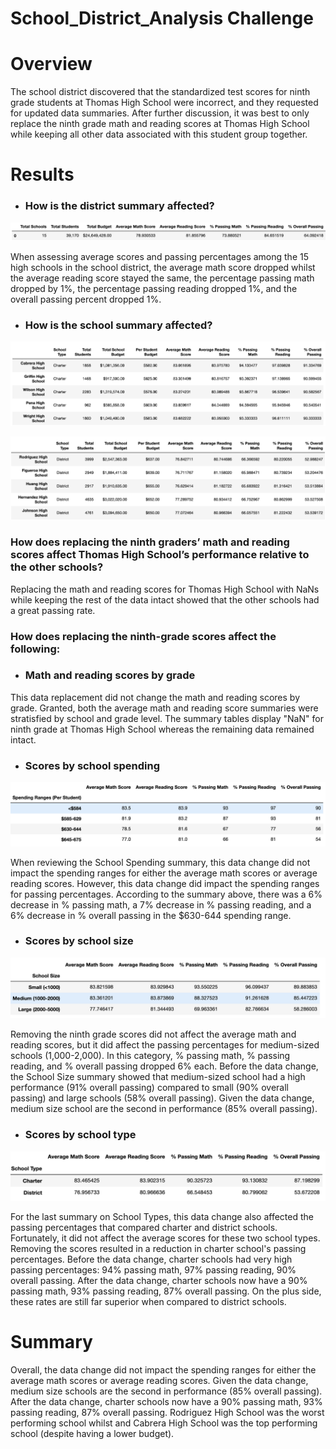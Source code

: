 # School_District_Analysis Challenge

# Overview
The school district discovered that the standardized test scores for ninth grade students at Thomas High School were incorrect, and they requested for updated data summaries. After further discussion, it was best to only replace the ninth grade math and reading scores at Thomas High School while keeping all other data associated with this student group together.

# Results

* ### How is the district summary affected?
![School District Summary](Analysis/school_district_summary.png)

When assessing average scores and passing percentages among the 15 high schools in the school district, the average math score dropped whilst the average reading score stayed the same, the percentage passing math dropped by 1%, the percentage passing reading dropped 1%, and the overall passing percent dropped 1%.

* ### How is the school summary affected?
![Top five schools](Analysis/top_five_schools.png)

![Bottom five schools](Analysis/bottom_five_schools.png)

### How does replacing the ninth graders’ math and reading scores affect Thomas High School’s performance relative to the other schools?

Replacing the math and reading scores for Thomas High School with NaNs while keeping the rest of the data intact showed that the other schools had a great passing rate. 

### How does replacing the ninth-grade scores affect the following:

* ### Math and reading scores by grade

This data replacement did not change the math and reading scores by grade. Granted, both the average math and reading score summaries were stratisfied by school and grade level. The summary tables display "NaN" for ninth grade at Thomas High School whereas the remaining data remained intact.

* ### Scores by school spending
![Spending Summary](Analysis/spending_summary.png)

When reviewing the School Spending summary, this data change did not impact the spending ranges for either the average math scores or average reading scores. However, this data change did impact the spending ranges for passing percentages. According to the summary above, there was a 6% decrease in % passing math, a 7% decrease in % passing reading, and a 6% decrease in % overall passing in the $630-644 spending range.

* ### Scores by school size
![Size Summary](Analysis/size_summary.png)

Removing the ninth grade scores did not affect the average math and reading scores, but it did affect the passing percentages for medium-sized schools (1,000-2,000). In this category, % passing math, % passing reading, and % overall passing dropped 6% each. Before the data change, the School Size summary showed that medium-sized school had a high performance (91% overall passing) compared to small (90% overall passing) and large schools (58% overall passing). Given the data change, medium size school are the second in performance (85% overall passing).

* ### Scores by school type
![type summary](Analysis/type_summary.png)

For the last summary on School Types, this data change also affected the passing percentages that compared charter and district schools. Fortunately, it did not affect the average scores for these two school types. Removing the scores resulted in a reduction in charter school's passing percentages. Before the data change, charter schools had very high passing percentages: 94% passing math, 97% passing reading, 90% overall passing. After the data change, charter schools now have a 90% passing math, 93% passing reading, 87% overall passing. On the plus side, these rates are still far superior when compared to district schools.


# Summary

Overall, the data change did not impact the spending ranges for either the average math scores or average reading scores. Given the data change, medium size schools are the second in performance (85% overall passing). After the data change, charter schools now have a 90% passing math, 93% passing reading, 87% overall passing. Rodriguez High School was the worst performing school whilst and Cabrera High School was the top performing school (despite having a lower budget).
